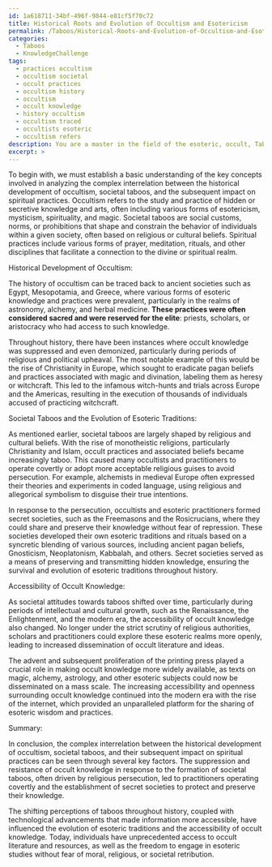 ```yaml
---
id: 1a618711-34bf-496f-9844-e81cf5f70c72
title: Historical Roots and Evolution of Occultism and Esotericism
permalink: /Taboos/Historical-Roots-and-Evolution-of-Occultism-and-Esotericism/
categories:
  - Taboos
  - KnowledgeChallenge
tags:
  - practices occultism
  - occultism societal
  - occult practices
  - occultism history
  - occultism
  - occult knowledge
  - history occultism
  - occultism traced
  - occultists esoteric
  - occultism refers
description: You are a master in the field of the esoteric, occult, Taboos and Education. You are a writer of tests, challenges, books and deep knowledge on Taboos for initiates and students to gain deep insights and understanding from. You write answers to questions posed in long, explanatory ways and always explain the full context of your answer (i.e., related concepts, formulas, examples, or history), as well as the step-by-step thinking process you take to answer the challenges. Be rigorous and thorough, and summarize the key themes, ideas, and conclusions at the end.
excerpt: >
---
```

  To begin with, we must establish a basic understanding of the key concepts involved in analyzing the complex interrelation between the historical development of occultism, societal taboos, and the subsequent impact on spiritual practices. Occultism refers to the study and practice of hidden or secretive knowledge and arts, often including various forms of esotericism, mysticism, spirituality, and magic. Societal taboos are social customs, norms, or prohibitions that shape and constrain the behavior of individuals within a given society, often based on religious or cultural beliefs. Spiritual practices include various forms of prayer, meditation, rituals, and other disciplines that facilitate a connection to the divine or spiritual realm.
  
  Historical Development of Occultism:
  
  The history of occultism can be traced back to ancient societies such as Egypt, Mesopotamia, and Greece, where various forms of esoteric knowledge and practices were prevalent, particularly in the realms of astronomy, alchemy, and herbal medicine. **These practices were often considered sacred and were reserved for the elite**: priests, scholars, or aristocracy who had access to such knowledge.
  
  Throughout history, there have been instances where occult knowledge was suppressed and even demonized, particularly during periods of religious and political upheaval. The most notable example of this would be the rise of Christianity in Europe, which sought to eradicate pagan beliefs and practices associated with magic and divination, labeling them as heresy or witchcraft. This led to the infamous witch-hunts and trials across Europe and the Americas, resulting in the execution of thousands of individuals accused of practicing witchcraft.
  
  Societal Taboos and the Evolution of Esoteric Traditions:
  
  As mentioned earlier, societal taboos are largely shaped by religious and cultural beliefs. With the rise of monotheistic religions, particularly Christianity and Islam, occult practices and associated beliefs became increasingly taboo. This caused many occultists and practitioners to operate covertly or adopt more acceptable religious guises to avoid persecution. For example, alchemists in medieval Europe often expressed their theories and experiments in coded language, using religious and allegorical symbolism to disguise their true intentions.
  
  In response to the persecution, occultists and esoteric practitioners formed secret societies, such as the Freemasons and the Rosicrucians, where they could share and preserve their knowledge without fear of repression. These societies developed their own esoteric traditions and rituals based on a syncretic blending of various sources, including ancient pagan beliefs, Gnosticism, Neoplatonism, Kabbalah, and others. Secret societies served as a means of preserving and transmitting hidden knowledge, ensuring the survival and evolution of esoteric traditions throughout history.
  
  Accessibility of Occult Knowledge:
  
  As societal attitudes towards taboos shifted over time, particularly during periods of intellectual and cultural growth, such as the Renaissance, the Enlightenment, and the modern era, the accessibility of occult knowledge also changed. No longer under the strict scrutiny of religious authorities, scholars and practitioners could explore these esoteric realms more openly, leading to increased dissemination of occult literature and ideas.
  
  The advent and subsequent proliferation of the printing press played a crucial role in making occult knowledge more widely available, as texts on magic, alchemy, astrology, and other esoteric subjects could now be disseminated on a mass scale. The increasing accessibility and openness surrounding occult knowledge continued into the modern era with the rise of the internet, which provided an unparalleled platform for the sharing of esoteric wisdom and practices.
  
  Summary:
  
  In conclusion, the complex interrelation between the historical development of occultism, societal taboos, and their subsequent impact on spiritual practices can be seen through several key factors. The suppression and resistance of occult knowledge in response to the formation of societal taboos, often driven by religious persecution, led to practitioners operating covertly and the establishment of secret societies to protect and preserve their knowledge.
  
  The shifting perceptions of taboos throughout history, coupled with technological advancements that made information more accessible, have influenced the evolution of esoteric traditions and the accessibility of occult knowledge. Today, individuals have unprecedented access to occult literature and resources, as well as the freedom to engage in esoteric studies without fear of moral, religious, or societal retribution.
